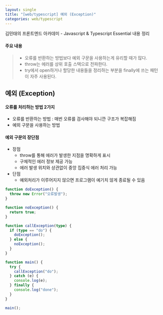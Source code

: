 ```yaml
---
layout: single
title: "[web/typescript] 예외 (Exception)"
categories: web/typescript
---
```


김민태의 프론트엔드 아카데미 - Javascript & Typescript Essential 내용 정리

#### 주요 내용

> - 오류를 반환하는 방법보다 예외 구문을 사용하는게 유리할 때가 많다.
> - throw는 에러를 상위 호출 스택으로 전파한다.
> - try에서 open하거나 할당한 내용들을 정리하는 부분을 finally에 쓰는 패턴이 자주 사용된다.

## 예외 (Exception)

#### 오류를 처리하는 방법 2가지

- 오류를 반환하는 방법 : 매번 오류를 검사해야 되니깐 구조가 복잡해짐
- 예외 구문을 사용하는 방법

#### 예외 구문의 장단점

- 장점
  - throw를 통해 에러가 발생한 지점을 명확하게 표시
  - 구체적인 에러 정보 제공 가능
  - 에러 발생 위치와 상관없이 중앙 집중식 에러 처리 가능
- 단점
  - 예외처리가 이루어지지 않으면 프로그램이 예기치 않게 종료될 수 있음

```ts
function doException() {
  throw new Error("오류발생");
}

function noException() {
  return true;
}

function callException(type) {
  if (type == "do") {
    doException();
  } else {
    noException();
  }
}

function main() {
  try {
    callException("do");
  } catch (e) {
    console.log(e);
  } finally {
    console.log("done");
  }
}

main();
```
